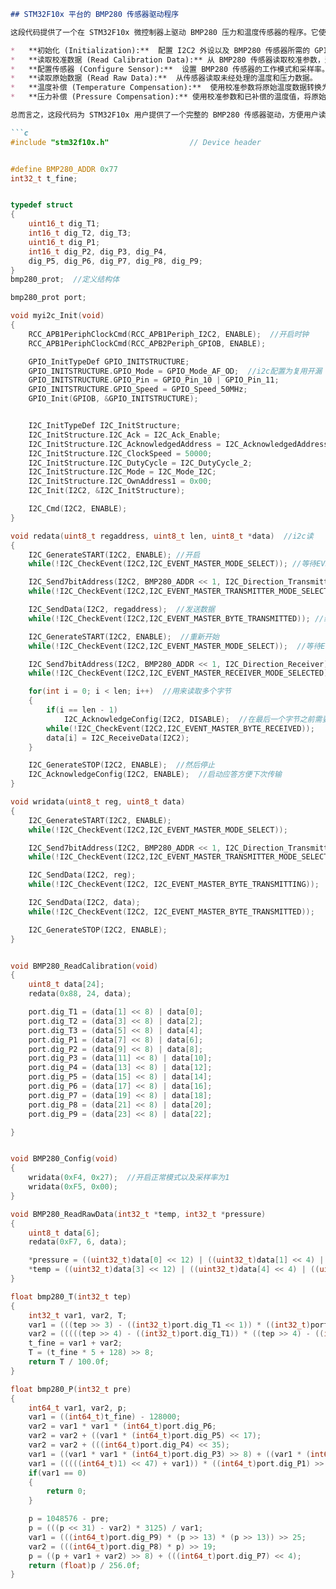 ```markdown
## STM32F10x 平台的 BMP280 传感器驱动程序

这段代码提供了一个在 STM32F10x 微控制器上驱动 BMP280 压力和温度传感器的程序。它使用 I2C2 外设与传感器进行通信。该驱动程序包含了以下功能函数：

*   **初始化 (Initialization):**  配置 I2C2 外设以及 BMP280 传感器所需的 GPIO 引脚。
*   **读取校准数据 (Read Calibration Data):** 从 BMP280 传感器读取校准参数，这些参数用于后续的温度和压力补偿计算。
*   **配置传感器 (Configure Sensor):**  设置 BMP280 传感器的工作模式和采样率。
*   **读取原始数据 (Read Raw Data):**  从传感器读取未经处理的温度和压力数据。
*   **温度补偿 (Temperature Compensation):**  使用校准参数将原始温度数据转换为精确的温度值。
*   **压力补偿 (Pressure Compensation):** 使用校准参数和已补偿的温度值，将原始压力数据转换为精确的压力值。

总而言之，这段代码为 STM32F10x 用户提供了一个完整的 BMP280 传感器驱动，方便用户读取精确的温度和压力数据。

```c
#include "stm32f10x.h"                  // Device header


#define BMP280_ADDR 0x77
int32_t t_fine;


typedef struct
{
	uint16_t dig_T1;
	int16_t dig_T2, dig_T3;
	uint16_t dig_P1;
	int16_t dig_P2, dig_P3, dig_P4,
	dig_P5, dig_P6, dig_P7, dig_P8, dig_P9;
}
bmp280_prot;  //定义结构体

bmp280_prot port;

void myi2c_Init(void)
{
	RCC_APB1PeriphClockCmd(RCC_APB1Periph_I2C2, ENABLE);  //开启时钟
	RCC_APB1PeriphClockCmd(RCC_APB2Periph_GPIOB, ENABLE);

	GPIO_InitTypeDef GPIO_INITSTRUCTURE;
	GPIO_INITSTRUCTURE.GPIO_Mode = GPIO_Mode_AF_OD;  //i2c配置为复用开漏
	GPIO_INITSTRUCTURE.GPIO_Pin = GPIO_Pin_10 | GPIO_Pin_11;
	GPIO_INITSTRUCTURE.GPIO_Speed = GPIO_Speed_50MHz;
	GPIO_Init(GPIOB, &GPIO_INITSTRUCTURE);


	I2C_InitTypeDef I2C_InitStructure;
	I2C_InitStructure.I2C_Ack = I2C_Ack_Enable;
	I2C_InitStructure.I2C_AcknowledgedAddress = I2C_AcknowledgedAddress_7bit;  //7位地址
	I2C_InitStructure.I2C_ClockSpeed = 50000;
	I2C_InitStructure.I2C_DutyCycle = I2C_DutyCycle_2;
	I2C_InitStructure.I2C_Mode = I2C_Mode_I2C;
	I2C_InitStructure.I2C_OwnAddress1 = 0x00;
	I2C_Init(I2C2, &I2C_InitStructure);

	I2C_Cmd(I2C2, ENABLE);
}

void redata(uint8_t regaddress, uint8_t len, uint8_t *data)  //i2c读
{
	I2C_GenerateSTART(I2C2, ENABLE); //开启
	while(!I2C_CheckEvent(I2C2,I2C_EVENT_MASTER_MODE_SELECT)); //等待EV5事件

	I2C_Send7bitAddress(I2C2, BMP280_ADDR << 1, I2C_Direction_Transmitter);  //指定地址
	while(!I2C_CheckEvent(I2C2,I2C_EVENT_MASTER_TRANSMITTER_MODE_SELECTED));  //等待EV6事件

	I2C_SendData(I2C2, regaddress);  //发送数据
	while(!I2C_CheckEvent(I2C2,I2C_EVENT_MASTER_BYTE_TRANSMITTED)); //结束等待EV8_2事件

	I2C_GenerateSTART(I2C2, ENABLE);  //重新开始
	while(!I2C_CheckEvent(I2C2,I2C_EVENT_MASTER_MODE_SELECT));  //等待EV5事件

	I2C_Send7bitAddress(I2C2, BMP280_ADDR << 1, I2C_Direction_Receiver);  //指定地址
	while(!I2C_CheckEvent(I2C2,I2C_EVENT_MASTER_RECEIVER_MODE_SELECTED));  //变为读

	for(int i = 0; i < len; i++)  //用来读取多个字节
	{
		if(i == len - 1)
			I2C_AcknowledgeConfig(I2C2, DISABLE);  //在最后一个字节之前需要停止应答
		while(!I2C_CheckEvent(I2C2,I2C_EVENT_MASTER_BYTE_RECEIVED));
		data[i] = I2C_ReceiveData(I2C2);
	}

	I2C_GenerateSTOP(I2C2, ENABLE);  //然后停止
	I2C_AcknowledgeConfig(I2C2, ENABLE);  //启动应答方便下次传输
}

void wridata(uint8_t reg, uint8_t data)
{
	I2C_GenerateSTART(I2C2, ENABLE);
	while(!I2C_CheckEvent(I2C2,I2C_EVENT_MASTER_MODE_SELECT));

	I2C_Send7bitAddress(I2C2, BMP280_ADDR << 1, I2C_Direction_Transmitter);
	while(!I2C_CheckEvent(I2C2,I2C_EVENT_MASTER_TRANSMITTER_MODE_SELECTED));

	I2C_SendData(I2C2, reg);
	while(!I2C_CheckEvent(I2C2, I2C_EVENT_MASTER_BYTE_TRANSMITTING));

	I2C_SendData(I2C2, data);
	while(!I2C_CheckEvent(I2C2, I2C_EVENT_MASTER_BYTE_TRANSMITTED));

	I2C_GenerateSTOP(I2C2, ENABLE);
}


void BMP280_ReadCalibration(void)
{
	uint8_t data[24];
	redata(0x88, 24, data);

	port.dig_T1 = (data[1] << 8) | data[0];
	port.dig_T2 = (data[3] << 8) | data[2];
	port.dig_T3 = (data[5] << 8) | data[4];
	port.dig_P1 = (data[7] << 8) | data[6];
	port.dig_P2 = (data[9] << 8) | data[8];
	port.dig_P3 = (data[11] << 8) | data[10];
	port.dig_P4 = (data[13] << 8) | data[12];
	port.dig_P5 = (data[15] << 8) | data[14];
	port.dig_P6 = (data[17] << 8) | data[16];
	port.dig_P7 = (data[19] << 8) | data[18];
	port.dig_P8 = (data[21] << 8) | data[20];
	port.dig_P9 = (data[23] << 8) | data[22];

}


void BMP280_Config(void)
{
	wridata(0xF4, 0x27);  //开启正常模式以及采样率为1
	wridata(0xF5, 0x00);
}

void BMP280_ReadRawData(int32_t *temp, int32_t *pressure)
{
	uint8_t data[6];
	redata(0xF7, 6, data);

	*pressure = ((uint32_t)data[0] << 12) | ((uint32_t)data[1] << 4) | ((uint32_t)data[2] >> 4);
	*temp = ((uint32_t)data[3] << 12) | ((uint32_t)data[4] << 4) | ((uint32_t)data[5] >> 4);
}

float bmp280_T(int32_t tep)
{
	int32_t var1, var2, T;
	var1 = (((tep >> 3) - ((int32_t)port.dig_T1 << 1)) * ((int32_t)port.dig_T2)) >> 11;
	var2 = (((((tep >> 4) - ((int32_t)port.dig_T1)) * ((tep >> 4) - ((int32_t)port.dig_T1))) >> 12) * ((int32_t)port.dig_T3)) >> 14;
	t_fine = var1 + var2;
	T = (t_fine * 5 + 128) >> 8;
	return T / 100.0f;
}

float bmp280_P(int32_t pre)
{
	int64_t var1, var2, p;
	var1 = ((int64_t)t_fine) - 128000;
	var2 = var1 * var1 * (int64_t)port.dig_P6;
	var2 = var2 + ((var1 * (int64_t)port.dig_P5) << 17);
	var2 = var2 + (((int64_t)port.dig_P4) << 35);
	var1 = ((var1 * var1 * (int64_t)port.dig_P3) >> 8) + ((var1 * (int64_t)port.dig_P2) << 12);
	var1 = (((((int64_t)1) << 47) + var1)) * ((int64_t)port.dig_P1) >> 33;
	if(var1 == 0)
	{
		return 0;
	}

	p = 1048576 - pre;
	p = (((p << 31) - var2) * 3125) / var1;
	var1 = (((int64_t)port.dig_P9) * (p >> 13) * (p >> 13)) >> 25;
	var2 = (((int64_t)port.dig_P8) * p) >> 19;
	p = ((p + var1 + var2) >> 8) + (((int64_t)port.dig_P7) << 4);
	return (float)p / 256.0f;
}
```
